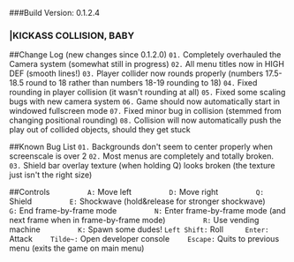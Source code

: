 ###Build Version: 0.1.2.4
###             |KICKASS COLLISION, BABY


##Change Log (new changes since 0.1.2.0)
`01.` Completely overhauled the Camera system (somewhat still in progress)
`02.` All menu titles now in HIGH DEF (smooth lines!)
`03.` Player collider now rounds properly (numbers 17.5-18.5 round to 18 rather than numbers 18-19 rounding to 18)
`04.` Fixed rounding in player collision (it wasn't rounding at all)
`05.` Fixed some scaling bugs with new camera system
`06.` Game should now automatically start in windowed fullscreen mode
`07.` Fixed minor bug in collision (stemmed from changing positional rounding)
`08.` Collision will now automatically push the play out of collided objects, should they get stuck

##Known Bug List
`01.` Backgrounds don't seem to center properly when screenscale is over 2
`02.` Most menus are completely and totally broken.
`03.` Shield bar overlay texture (when holding Q) looks broken (the texture just isn't the right size)

##Controls
`         A:` Move left
`         D:` Move right
`         Q:` Shield
`         E:` Shockwave (hold&release for stronger shockwave)
`         G:` End frame-by-frame mode
`         N:` Enter frame-by-frame mode (and next frame when in frame-by-frame mode)
`         R:` Use vending machine
`         K:` Spawn some dudes!
`Left Shift:` Roll
`     Enter:` Attack
`    Tilde~:` Open developer console
`    Escape:` Quits to previous menu (exits the game on main menu)